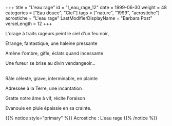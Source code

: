 +++
title = "L'eau rage"
id = "l_eau_rage_12"
date = 1999-06-30
weight = 48
categories = ["Eau douce", "Ciel"]
tags = ["nature", "1999", "acrostiche"]
acrostiche = "L'eau rage"
LastModifierDisplayName = "Barbara Post"
verseLength = 12
+++

L'orage à traits rageurs peint le ciel d'un feu noir,

Etrange, fantastique, une haleine pressante

Amène l'ombre, gifle, éclats quand incessante

Une fureur se brise au divin vendangeoir...

 \
Râle céleste, grave, interminable, en plainte

Adressée à la Terre, une incantation

Gratte notre âme à vif, récite l'oraison

Evanouie en pluie épaissie en sa crainte.

{{% notice style="primary" %}}
Acrostiche : L'eau rage
{{% /notice %}}
